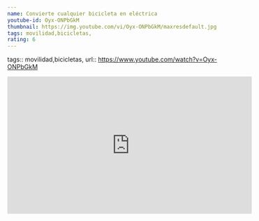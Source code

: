 ```yaml
---
name: Convierte cualquier bicicleta en eléctrica
youtube-id: Oyx-ONPbGkM
thumbnail: https://img.youtube.com/vi/Oyx-ONPbGkM/maxresdefault.jpg
tags: movilidad,bicicletas,
rating: 6
---
```

tags:: movilidad,bicicletas,
url:: https://www.youtube.com/watch?v=Oyx-ONPbGkM

<iframe width='560' height='315' src='https://www.youtube.com/embed/Oyx-ONPbGkM' title='YouTube video player' frameborder='0' allow='accelerometer; autoplay; clipboard-write; encrypted-media; gyroscope; picture-in-picture; web-share' allowfullscreen></iframe>


